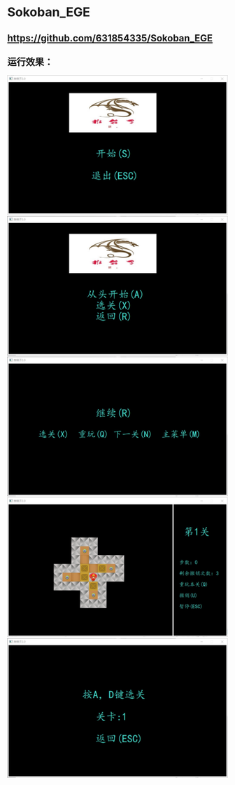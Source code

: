  Sokoban_EGE<br>
==================================================================================================
https://github.com/631854335/Sokoban_EGE<br><br>
运行效果：
---------------------------------------------------------------------------------------------------
![](https://github.com/631854335/Sokoban_EGE/blob/master/source/image/a.png)<br>
![](https://github.com/631854335/Sokoban_EGE/blob/master/source/image/b.png)<br>
![](https://github.com/631854335/Sokoban_EGE/blob/master/source/image/c.png)<br>
![](https://github.com/631854335/Sokoban_EGE/blob/master/source/image/d.png)<br>
![](https://github.com/631854335/Sokoban_EGE/blob/master/source/image/e.png)<br>
